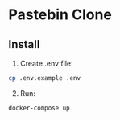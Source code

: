 # Pastebin Clone

## Install

1. Create .env file:
```bash
cp .env.example .env
```
2. Run:
```bash
docker-compose up
```
